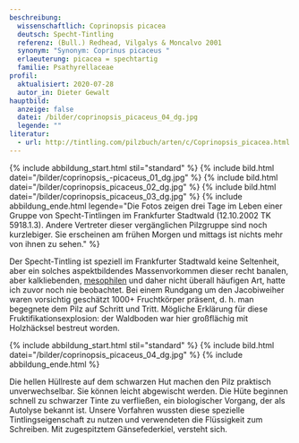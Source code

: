 ```yaml
---
beschreibung:
  wissenschaftlich: Coprinopsis picacea
  deutsch: Specht-Tintling
  referenz: (Bull.) Redhead, Vilgalys & Moncalvo 2001
  synonym: "Synonym: Coprinus picaceus "
  erlaeuterung: picacea = spechtartig
  familie: Psathyrellaceae
profil:
  aktualisiert: 2020-07-28
  autor_in: Dieter Gewalt
hauptbild:
  anzeige: false
  datei: /bilder/coprinopsis_picaceus_04_dg.jpg
  legende: ""
literatur:
  - url: http://tintling.com/pilzbuch/arten/c/Coprinopsis_picacea.html
---
```

{% include abbildung_start.html stil="standard" %}
{% include bild.html datei="/bilder/coprinopsis_-picaceus_01_dg.jpg" %}
{% include bild.html datei="/bilder/coprinopsis_picaceus_02_dg.jpg" %}
{% include bild.html datei="/bilder/coprinopsis_picaceus_03_dg.jpg" %}
{% include abbildung_ende.html legende="Die Fotos zeigen drei Tage im Leben einer Gruppe von Specht-Tintlingen im Frankfurter Stadtwald (12.10.2002 TK 5918.1.3). Andere Vertreter dieser vergänglichen Pilzgruppe sind noch kurzlebiger. Sie erscheinen am frühen Morgen und mittags ist nichts mehr von ihnen zu sehen." %}

Der Specht-Tintling ist speziell im Frankfurter Stadtwald keine Seltenheit, aber ein solches aspektbildendes Massenvorkommen dieser recht banalen, aber kalkliebenden, [mesophilen](mesophil "Glossar") und daher nicht überall häufigen Art, hatte ich zuvor noch nie beobachtet. Bei einem Rundgang um den Jacobiweiher waren vorsichtig geschätzt 1000+ Fruchtkörper präsent, d. h. man begegnete dem Pilz auf Schritt und Tritt. Mögliche Erklärung für diese Fruktifikationsexplosion: der Waldboden war hier großflächig mit Holzhäcksel bestreut worden.

{% include abbildung_start.html stil="standard" %}
{% include bild.html datei="/bilder/coprinopsis_picaceus_04_dg.jpg" %}
{% include abbildung_ende.html %}

Die hellen Hüllreste auf dem schwarzen Hut machen den Pilz praktisch unverwechselbar. Sie können leicht abgewischt werden. Die Hüte beginnen schnell zu schwarzer Tinte zu verfließen, ein biologischer Vorgang, der als Autolyse bekannt ist. Unsere Vorfahren wussten diese spezielle Tintlingseigenschaft zu nutzen und verwendeten die Flüssigkeit zum Schreiben. Mit zugespitztem Gänsefederkiel, versteht sich.
